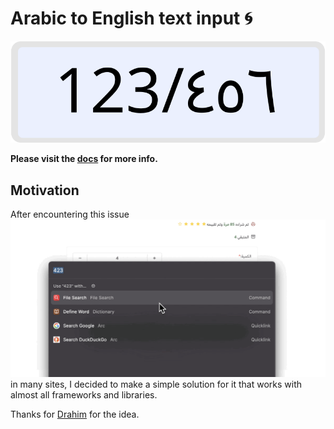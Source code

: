 # Arabic to English text input 🌀
<div align=center>

![Banner](bannar.svg)
</div>

**Please visit the [docs](https://arabic-to-english-input.vercel.app/) for more info.**
<br>

## Motivation
After encountering this issue ![issue](issue.gif) in many sites, I decided to make a simple solution for it that works with almost all frameworks and libraries.

Thanks for [Drahim](https://drah.im/login) for the idea.

